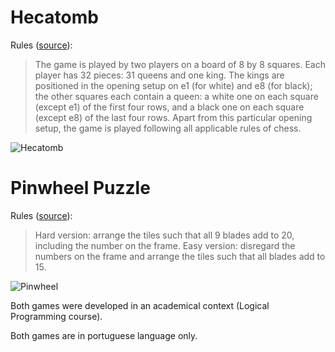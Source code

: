 # Hecatomb  

Rules ([source](http://www.chessvariants.com/other.dir/hecatomb.html)):

> The game is played by two players on a board of 8 by 8 squares. Each player has 32 pieces: 31 queens and one king. The kings are positioned in the opening setup on e1 (for white) and e8 (for black); the other squares each contain a queen: a white one on each square (except e1) of the first four rows, and a black one on each square (except e8) of the last four rows. Apart from this particular opening setup, the game is played following all applicable rules of chess.

![Hecatomb](https://github.com/pedrovlmartins/Hecatomb-Pinwheel-PLOG/blob/master/Images/hecatomb.JPG)

# Pinwheel Puzzle 

Rules ([source](https://www.theescapegeorgetown.com/Pinwheel_Math_Puzzle_p/1123000045.htm)):

> Hard version: arrange the tiles such that all 9 blades add to 20, including the number on the frame.
Easy version: disregard the numbers on the frame and arrange the tiles such that all blades add to 15.

![Pinwheel](https://github.com/pedrovlmartins/Hecatomb-Pinwheel-PLOG/blob/master/Images/pinwheel.JPG)

Both games were developed in an academical context (Logical Programming course).

Both games are in portuguese language only.